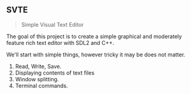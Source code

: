 ## SVTE
> Simple Visual Text Editor


The goal of this project is to create a simple graphical and moderately feature rich text editor with SDL2 and C++. 

We'll start with simple things, however tricky it may be does not matter.

1. Read, Write, Save.
2. Displaying contents of text files 
3. Window splitting.
4. Terminal commands.

